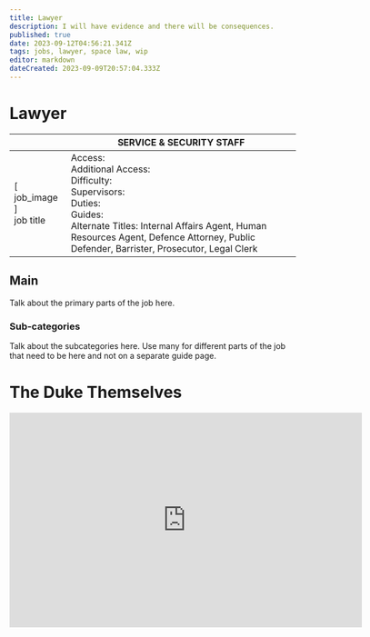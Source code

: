 ```yaml
---
title: Lawyer
description: I will have evidence and there will be consequences.
published: true
date: 2023-09-12T04:56:21.341Z
tags: jobs, lawyer, space law, wip
editor: markdown
dateCreated: 2023-09-09T20:57:04.333Z
---
```


# Lawyer

|                             | SERVICE & SECURITY STAFF                                                                                   |
|-----------------------------|----------------------------------------------------------------------------------------------|
| \[ job_image ]<br>job title | Access:<br>Additional Access:<br>Difficulty:<br>Supervisors:<br>Duties:<br>Guides:<br>Alternate Titles: Internal Affairs Agent, Human Resources Agent, Defence Attorney, Public Defender, Barrister, Prosecutor, Legal Clerk|

## Main 
Talk about the primary parts of the job here.


### Sub-categories
Talk about the subcategories here. Use many for different parts of the job that need to be here and not on a separate guide page.

# The Duke Themselves
<iframe src="https://player.twitch.tv/?channel=thedukeofook&parent=wiki.monkestation.com" frameborder="0" allowfullscreen="true" scrolling="no" height="378" width="620"></iframe>